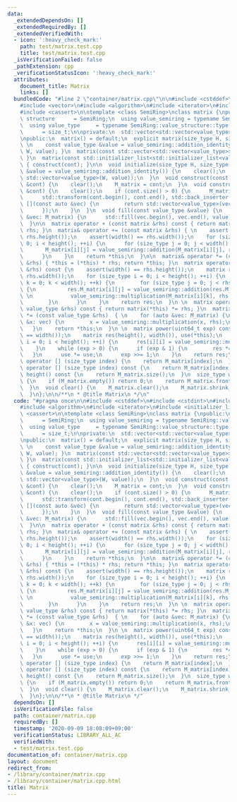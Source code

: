 ```yaml
---
data:
  _extendedDependsOn: []
  _extendedRequiredBy: []
  _extendedVerifiedWith:
  - icon: ':heavy_check_mark:'
    path: test/matrix.test.cpp
    title: test/matrix.test.cpp
  _isVerificationFailed: false
  _pathExtension: cpp
  _verificationStatusIcon: ':heavy_check_mark:'
  attributes:
    document_title: Matrix
    links: []
  bundledCode: "#line 2 \"container/matrix.cpp\"\n\n#include <cstddef>\n#include <cstdint>\n\
    #include <vector>\n#include <algorithm>\n#include <iterator>\n#include <initializer_list>\n\
    #include <cassert>\n\ntemplate <class SemiRing>\nclass matrix {\npublic:\n  using\
    \ structure      = SemiRing;\n  using value_semiring = typename SemiRing::value_structure;\n\
    \  using value_type     = typename SemiRing::value_structure::type;\n  using size_type\
    \      = size_t;\n\nprivate:\n  std::vector<std::vector<value_type>> M_matrix;\n\
    \npublic:\n  matrix() = default;\n  explicit matrix(size_type H, size_type W,\
    \ \n    const value_type &value = value_semiring::addition_identity()) { initialize(H,\
    \ W, value); }\n  matrix(const std::vector<std::vector<value_type>> &cont) { construct(cont);\
    \ }\n  matrix(const std::initializer_list<std::initializer_list<value_type>> &cont)\
    \ { construct(cont); }\n\n  void initialize(size_type H, size_type W, const value_type\
    \ &value = value_semiring::addition_identity()) {\n    clear();\n    M_matrix.assign(H,\
    \ std::vector<value_type>(W, value));\n  }\n  void construct(const std::vector<std::vector<value_type>>\
    \ &cont) {\n    clear();\n    M_matrix = cont;\n  }\n  void construct(const std::initializer_list<std::initializer_list<value_type>>\
    \ &cont) {\n    clear();\n    if (cont.size() > 0) {\n      M_matrix.reserve(cont.size());\n\
    \      std::transform(cont.begin(), cont.end(), std::back_inserter(M_matrix),\
    \ [](const auto &vec) {\n        return std::vector<value_type>(vec.begin(), vec.end());\n\
    \      });\n    }\n  }\n  void fill(const value_type &value) {\n    for (auto\
    \ &vec: M_matrix) {\n      std::fill(vec.begin(), vec.end(), value);\n    }\n\
    \  }\n\n  matrix operator + (const matrix &rhs) const { return matrix(*this) +=\
    \ rhs; }\n  matrix& operator += (const matrix &rhs) { \n    assert(height() ==\
    \ rhs.height());\n    assert(width() == rhs.width());\n    for (size_type i =\
    \ 0; i < height(); ++i) {\n      for (size_type j = 0; j < width(); ++j) {\n \
    \       M_matrix[i][j] = value_semiring::addition(M_matrix[i][j], rhs.M_matrix[i][j]);\n\
    \      }\n    }\n    return *this;\n  }\n\n  matrix& operator *= (const matrix\
    \ &rhs) { *this = (*this) * rhs; return *this; }\n  matrix operator * (const matrix\
    \ &rhs) const {\n    assert(width() == rhs.height());\n    matrix res(height(),\
    \ rhs.width());\n    for (size_type i = 0; i < height(); ++i) {\n      for (size_type\
    \ k = 0; k < width(); ++k) {\n        for (size_type j = 0; j < rhs.width(); ++j)\
    \ {\n          res.M_matrix[i][j] = value_semiring::addition(res.M_matrix[i][j],\
    \ \n            value_semiring::multiplication(M_matrix[i][k], rhs.M_matrix[k][j]));\n\
    \        }\n      }\n    }\n    return res;\n  }\n \n  matrix operator * (const\
    \ value_type &rhs) const { return matrix(*this) *= rhs; }\n  matrix& operator\
    \ *= (const value_type &rhs)  { \n    for (auto &vec: M_matrix) {\n      for (auto\
    \ &x: vec) {\n        x = value_semiring::multiplication(x, rhs);\n      }\n \
    \   }\n    return *this;\n  }\n \n  matrix power(uint64_t exp) const {\n    assert(height()\
    \ == width());\n    matrix res(height(), width()), use(*this);\n    for (size_type\
    \ i = 0; i < height(); ++i) {\n      res[i][i] = value_semiring::multiplication_identity();\n\
    \    }\n    while (exp > 0) {\n      if (exp & 1) {\n        res *= use;\n   \
    \   }\n      use *= use;\n      exp >>= 1;\n    }\n    return res;\n  }\n\n  std::vector<value_type>&\
    \ operator [] (size_type index) {\n    return M_matrix[index];\n  }\n  const std::vector<value_type>&\
    \ operator [] (size_type index) const {\n    return M_matrix[index];\n  }\n  size_type\
    \ height() const {\n    return M_matrix.size();\n  }\n  size_type width() const\
    \ {\n    if (M_matrix.empty()) return 0;\n    return M_matrix.front().size();\n\
    \  }\n  void clear() {\n    M_matrix.clear();\n    M_matrix.shrink_to_fit();\n\
    \  }\n};\n\n/**\n * @title Matrix\n */\n"
  code: "#pragma once\n\n#include <cstddef>\n#include <cstdint>\n#include <vector>\n\
    #include <algorithm>\n#include <iterator>\n#include <initializer_list>\n#include\
    \ <cassert>\n\ntemplate <class SemiRing>\nclass matrix {\npublic:\n  using structure\
    \      = SemiRing;\n  using value_semiring = typename SemiRing::value_structure;\n\
    \  using value_type     = typename SemiRing::value_structure::type;\n  using size_type\
    \      = size_t;\n\nprivate:\n  std::vector<std::vector<value_type>> M_matrix;\n\
    \npublic:\n  matrix() = default;\n  explicit matrix(size_type H, size_type W,\
    \ \n    const value_type &value = value_semiring::addition_identity()) { initialize(H,\
    \ W, value); }\n  matrix(const std::vector<std::vector<value_type>> &cont) { construct(cont);\
    \ }\n  matrix(const std::initializer_list<std::initializer_list<value_type>> &cont)\
    \ { construct(cont); }\n\n  void initialize(size_type H, size_type W, const value_type\
    \ &value = value_semiring::addition_identity()) {\n    clear();\n    M_matrix.assign(H,\
    \ std::vector<value_type>(W, value));\n  }\n  void construct(const std::vector<std::vector<value_type>>\
    \ &cont) {\n    clear();\n    M_matrix = cont;\n  }\n  void construct(const std::initializer_list<std::initializer_list<value_type>>\
    \ &cont) {\n    clear();\n    if (cont.size() > 0) {\n      M_matrix.reserve(cont.size());\n\
    \      std::transform(cont.begin(), cont.end(), std::back_inserter(M_matrix),\
    \ [](const auto &vec) {\n        return std::vector<value_type>(vec.begin(), vec.end());\n\
    \      });\n    }\n  }\n  void fill(const value_type &value) {\n    for (auto\
    \ &vec: M_matrix) {\n      std::fill(vec.begin(), vec.end(), value);\n    }\n\
    \  }\n\n  matrix operator + (const matrix &rhs) const { return matrix(*this) +=\
    \ rhs; }\n  matrix& operator += (const matrix &rhs) { \n    assert(height() ==\
    \ rhs.height());\n    assert(width() == rhs.width());\n    for (size_type i =\
    \ 0; i < height(); ++i) {\n      for (size_type j = 0; j < width(); ++j) {\n \
    \       M_matrix[i][j] = value_semiring::addition(M_matrix[i][j], rhs.M_matrix[i][j]);\n\
    \      }\n    }\n    return *this;\n  }\n\n  matrix& operator *= (const matrix\
    \ &rhs) { *this = (*this) * rhs; return *this; }\n  matrix operator * (const matrix\
    \ &rhs) const {\n    assert(width() == rhs.height());\n    matrix res(height(),\
    \ rhs.width());\n    for (size_type i = 0; i < height(); ++i) {\n      for (size_type\
    \ k = 0; k < width(); ++k) {\n        for (size_type j = 0; j < rhs.width(); ++j)\
    \ {\n          res.M_matrix[i][j] = value_semiring::addition(res.M_matrix[i][j],\
    \ \n            value_semiring::multiplication(M_matrix[i][k], rhs.M_matrix[k][j]));\n\
    \        }\n      }\n    }\n    return res;\n  }\n \n  matrix operator * (const\
    \ value_type &rhs) const { return matrix(*this) *= rhs; }\n  matrix& operator\
    \ *= (const value_type &rhs)  { \n    for (auto &vec: M_matrix) {\n      for (auto\
    \ &x: vec) {\n        x = value_semiring::multiplication(x, rhs);\n      }\n \
    \   }\n    return *this;\n  }\n \n  matrix power(uint64_t exp) const {\n    assert(height()\
    \ == width());\n    matrix res(height(), width()), use(*this);\n    for (size_type\
    \ i = 0; i < height(); ++i) {\n      res[i][i] = value_semiring::multiplication_identity();\n\
    \    }\n    while (exp > 0) {\n      if (exp & 1) {\n        res *= use;\n   \
    \   }\n      use *= use;\n      exp >>= 1;\n    }\n    return res;\n  }\n\n  std::vector<value_type>&\
    \ operator [] (size_type index) {\n    return M_matrix[index];\n  }\n  const std::vector<value_type>&\
    \ operator [] (size_type index) const {\n    return M_matrix[index];\n  }\n  size_type\
    \ height() const {\n    return M_matrix.size();\n  }\n  size_type width() const\
    \ {\n    if (M_matrix.empty()) return 0;\n    return M_matrix.front().size();\n\
    \  }\n  void clear() {\n    M_matrix.clear();\n    M_matrix.shrink_to_fit();\n\
    \  }\n};\n\n/**\n * @title Matrix\n */"
  dependsOn: []
  isVerificationFile: false
  path: container/matrix.cpp
  requiredBy: []
  timestamp: '2020-09-09 18:08:09+09:00'
  verificationStatus: LIBRARY_ALL_AC
  verifiedWith:
  - test/matrix.test.cpp
documentation_of: container/matrix.cpp
layout: document
redirect_from:
- /library/container/matrix.cpp
- /library/container/matrix.cpp.html
title: Matrix
---
```

